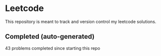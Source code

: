 # Leetcode

This repository is meant to track and version control my leetcode solutions.

## Completed (auto-generated)

43 problems completed since starting this repo
